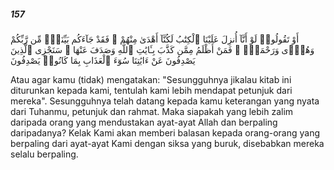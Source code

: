 ##### 157

<span class="ayah">أَوْ تَقُولُوا۟ لَوْ أَنَّآ أُنزِلَ عَلَيْنَا ٱلْكِتَٰبُ لَكُنَّآ أَهْدَىٰ مِنْهُمْ ۚ فَقَدْ جَآءَكُم بَيِّنَةٌۭ مِّن رَّبِّكُمْ وَهُدًۭى وَرَحْمَةٌۭ ۚ فَمَنْ أَظْلَمُ مِمَّن كَذَّبَ بِـَٔايَٰتِ ٱللَّهِ وَصَدَفَ عَنْهَا ۗ سَنَجْزِى ٱلَّذِينَ يَصْدِفُونَ عَنْ ءَايَٰتِنَا سُوٓءَ ٱلْعَذَابِ بِمَا كَانُوا۟ يَصْدِفُونَ</span>

<span class="ayah_translation">Atau agar kamu (tidak) mengatakan: "Sesungguhnya jikalau kitab ini diturunkan kepada kami, tentulah kami lebih mendapat petunjuk dari mereka". Sesungguhnya telah datang kepada kamu keterangan yang nyata dari Tuhanmu, petunjuk dan rahmat. Maka siapakah yang lebih zalim daripada orang yang mendustakan ayat-ayat Allah dan berpaling daripadanya? Kelak Kami akan memberi balasan kepada orang-orang yang berpaling dari ayat-ayat Kami dengan siksa yang buruk, disebabkan mereka selalu berpaling.</span>
